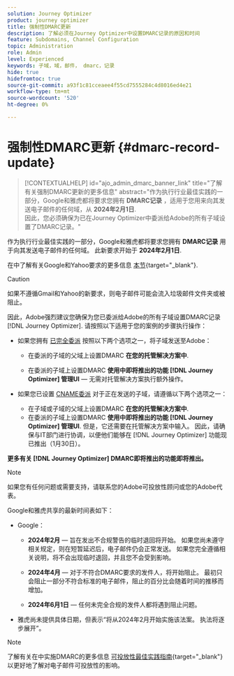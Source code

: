```yaml
---
solution: Journey Optimizer
product: journey optimizer
title: 强制性DMARC更新
description: 了解必须在Journey Optimizer中设置DMARC记录的原因和时间
feature: Subdomains, Channel Configuration
topic: Administration
role: Admin
level: Experienced
keywords: 子域，域，邮件， dmarc，记录
hide: true
hidefromtoc: true
source-git-commit: a93f1c81cceaee4f55cd7555284c4d8016ed4e21
workflow-type: tm+mt
source-wordcount: '520'
ht-degree: 0%

---
```


# 强制性DMARC更新 {#dmarc-record-update}

>[!CONTEXTUALHELP]
>id="ajo_admin_dmarc_banner_link"
>title="了解有关强制DMARC更新的更多信息"
>abstract="作为执行行业最佳实践的一部分，Google和雅虎都将要求您拥有 **DMARC记录** ，适用于您用来向其发送电子邮件的任何域，从 **2024年2月1日**. <br>因此，您必须确保为已在Journey Optimizer中委派给Adobe的所有子域设置了DMARC记录。"

作为执行行业最佳实践的一部分，Google和雅虎都将要求您拥有 **DMARC记录** 用于向其发送电子邮件的任何域。 此新要求开始于 **2024年2月1日**.

在中了解有关Google和Yahoo要求的更多信息 [本节](https://experienceleague.adobe.com/docs/deliverability-learn/deliverability-best-practice-guide/additional-resources/guidance-around-changes-to-google-and-yahoo.html?lang=en#dmarc%3A){target="_blank"}.

>[!CAUTION]
>
>如果不遵循Gmail和Yahoo的新要求，则电子邮件可能会流入垃圾邮件文件夹或被阻止。

因此，Adobe强烈建议您确保为您已委派给Adobe的所有子域设置DMARC记录 [!DNL Journey Optimizer]. 请按照以下适用于您的案例的步骤执行操作：

<!--
* Set up DMARC on your subdomains, or on the parent domain of your subdomains, **in your hosting solution**. You can do it as of now.

* Set up DMARC on your delegated subdomains **using the upcoming feature in the [!DNL Journey Optimizer] administration UI** - with no extra work on your hosting solution. This feature will be available on January 30, 2024.

    >[!CAUTION]
    >
    >If you have set up [CNAME delegation](delegate-subdomain.md#cname-subdomain-delegation) for your sending subdomains, it will also require some entry into your hosting solution. Make sure you coordinate with your IT department so that they can perform the update as soon as the [!DNL Journey Optimizer] feature is available (on January 30, 2024). (and be ready on February 1st, 2024)

    More details on the [!DNL Journey Optimizer] DMARC upcoming feature will come soon.
-->

* 如果您拥有 [已完全委派](delegate-subdomain.md#full-subdomain-delegation) 按照以下两个选项之一，将子域发送至Adobe：

   * 在委派的子域的父域上设置DMARC **在您的托管解决方案中**.

   * 在委派的子域上设置DMARC **使用中即将推出的功能 [!DNL Journey Optimizer] 管理UI**  — 无需对托管解决方案执行额外操作。

* 如果您已设置 [CNAME委派](delegate-subdomain.md#cname-subdomain-delegation) 对于正在发送的子域，请遵循以下两个选项之一：
   * 在子域或子域的父域上设置DMARC **在您的托管解决方案中**.
   * 在委派的子域上设置DMARC **使用中即将推出的功能 [!DNL Journey Optimizer] 管理UI**. 但是，它还需要在托管解决方案中输入。 因此，请确保与IT部门进行协调，以便他们能够在 [!DNL Journey Optimizer] 功能现已推出（1月30日）。 <!--and be ready on February 1st, 2024-->

**更多有关 [!DNL Journey Optimizer] DMARC即将推出的功能即将推出。**

>[!NOTE]
>
>如果您有任何问题或需要支持，请联系您的Adobe可投放性顾问或您的Adobe代表。

Google和雅虎共享的最新时间表如下：

* Google：

   * **2024年2月**  — 旨在发出不合规警告的临时退回将开始。 如果您尚未遵守相关规定，则在短暂延迟后，电子邮件仍会正常发送。 如果您完全遵循相关说明，将不会出现临时退回，并且您不会受到影响。

   * **2024年4月**  — 对于不符合DMARC要求的发件人，将开始阻止。 最初只会阻止一部分不符合标准的电子邮件，阻止的百分比会随着时间的推移而增加。

   * **2024年6月1日**  — 任何未完全合规的发件人都将遇到阻止问题。

* 雅虎尚未提供具体日期，但表示“将从2024年2月开始实施该法案。 执法将逐步展开”。

>[!NOTE]
>
>了解有关在中实施DMARC的更多信息 [可投放性最佳实践指南](https://experienceleague.adobe.com/docs/deliverability-learn/deliverability-best-practice-guide/additional-resources/technotes/implement-dmarc.html#about){target="_blank"} 以更好地了解对电子邮件可投放性的影响。
